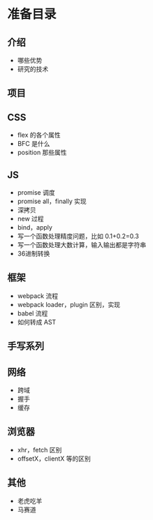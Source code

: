 # 准备目录

## 介绍

* 哪些优势
* 研究的技术

## 项目

## CSS

* flex 的各个属性
* BFC 是什么
* position 那些属性

## JS

* promise 调度
* promise all，finally 实现
* 深拷贝
* new 过程
* bind，apply
* 写一个函数处理精度问题，比如 0.1+0.2=0.3
* 写一个函数处理大数计算，输入输出都是字符串
* 36进制转换

## 框架

* webpack 流程
* webpack loader，plugin 区别，实现
* babel 流程
* 如何转成 AST

## 手写系列

## 网络

* 跨域
* 握手
* 缓存

## 浏览器

* xhr，fetch 区别
* offsetX，clientX 等的区别

## 其他

* 老虎吃羊
* 马赛道
